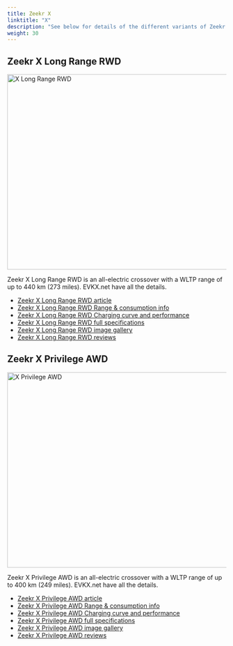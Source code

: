 ```yaml
---
title: Zeekr X
linktitle: "X"
description: "See below for details of the different variants of Zeekr X"
weight: 30
---
```

## Zeekr X Long Range RWD

<a href="/models/zeekr/x/x_long_range_rwd/"><img src="https://media.evkx.net/multimedia/models/zeekr/x/x_long_range_rwd/main_1_st.jpg" width="800" height="449" alt="X Long Range RWD" ></a>

Zeekr X Long Range RWD is an all-electric crossover with a WLTP range of up to 440 km (273 miles). EVKX.net have all the details. 

- [Zeekr X Long Range RWD article](/models/zeekr/x/x_long_range_rwd/)
- [Zeekr X Long Range RWD Range & consumption info](/models/zeekr/x/x_long_range_rwd/rangeandconsumption)
- [Zeekr X Long Range RWD Charging curve and performance](/models/zeekr/x/x_long_range_rwd/chargingcurve)
- [Zeekr X Long Range RWD full specifications](/models/zeekr/x/x_long_range_rwd/specifications)
- [Zeekr X Long Range RWD image gallery](/models/zeekr/x/x_long_range_rwd/gallery)
- [Zeekr X Long Range RWD reviews](/models/zeekr/x/x_long_range_rwd/reviews)

## Zeekr X Privilege AWD

<a href="/models/zeekr/x/x_privilege_awd/"><img src="https://media.evkx.net/multimedia/models/zeekr/x/x_privilege_awd/main_1_st.jpg" width="800" height="449" alt="X Privilege AWD" ></a>

Zeekr X Privilege AWD is an all-electric crossover with a WLTP range of up to 400 km (249 miles). EVKX.net have all the details. 

- [Zeekr X Privilege AWD article](/models/zeekr/x/x_privilege_awd/)
- [Zeekr X Privilege AWD Range & consumption info](/models/zeekr/x/x_privilege_awd/rangeandconsumption)
- [Zeekr X Privilege AWD Charging curve and performance](/models/zeekr/x/x_privilege_awd/chargingcurve)
- [Zeekr X Privilege AWD full specifications](/models/zeekr/x/x_privilege_awd/specifications)
- [Zeekr X Privilege AWD image gallery](/models/zeekr/x/x_privilege_awd/gallery)
- [Zeekr X Privilege AWD reviews](/models/zeekr/x/x_privilege_awd/reviews)


